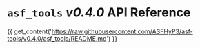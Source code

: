 # `asf_tools` *v0.4.0* API Reference

{{ get_content('https://raw.githubusercontent.com/ASFHyP3/asf-tools/v0.4.0/asf_tools/README.md') }}


